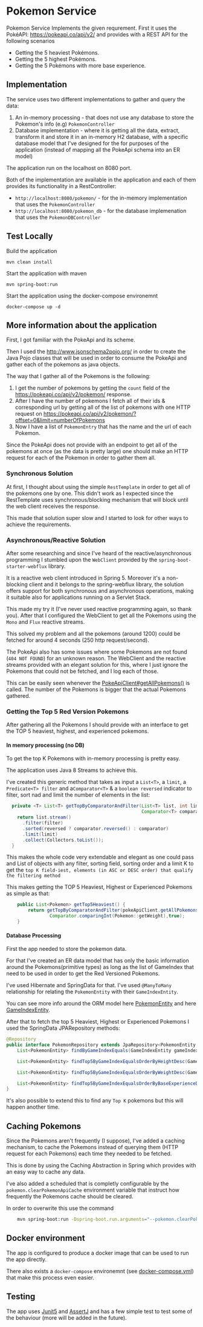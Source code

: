 Pokemon Service
==========

Pokemon Service Implements the given requrement.
First it uses the PokéAPI: https://pokeapi.co/api/v2/ 
  and provides with a REST API for the following scenarios
* Getting the 5 heaviest Pokémons.
* Getting the 5 highest Pokémons.
* Getting the 5 Pokémons with more base experience.


Implementation
----------------------
The service uses two different implementations to gather and query the data:
1. An in-memory processing - that does not use any database to store the Pokemon's info (e.g) `PokemonController`
2. Database implementation - where it is getting all the data, extract, transform it and store
it in an in-memory H2 database, with a specific database model that 
I've designed for the for purposes of the application (instead of mapping all the PokeApi schema into an ER model)

The application run on the localhost on 8080 port.

Both of the implementation are available in the application and each of them provides its functionality
in a RestController:
* `http://localhost:8080/pokemon/` - for the in-memory implementation that uses the `PokemonController`
* `http://localhost:8080/pokemon_db` - for the database implemenation that uses the `PokemonDBController`


Test Locally
------------
Build the application

    mvn clean install
Start the application with maven

    mvn spring-boot:run
Start the application using the docker-compose environemnt

    docker-compose up -d


More information about the application
----------------------------------
First, I got familiar with the PokeApi and its scheme.

Then I used the http://www.jsonschema2pojo.org/ in order to create the Java Pojo classes that
will be used in order to consume the PokeApi and gather each of the pokemons as java objects.

The way that I gather all of the Pokemons is the following:
1. I get the number of pokemons by getting the `count` field of the https://pokeapi.co/api/v2/pokemon/ response.
2. After I have the number of pokemons I fetch all of their ids & corresponding url by getting all of the list
of pokemons with one HTTP request on https://pokeapi.co/api/v2/pokemon/?offset=0&limit=numberOfPokemons
3. Now I have a list of `PokemonEntry` that has the name and the url of each Pokemon.

Since the PokeApi does not provide with an endpoint to get all of the pokemons at once (as the data is pretty large)
one should make an HTTP request for each of the Pokemon in order to gather them all.

### Synchronous Solution
At first, I thought about using the simple `RestTemplate` in order to get all of the pokemons one by one.
This didn't work as I expected since the RestTemplate uses synchronous/blocking mechanism
that will block until the web client receives the response. 

This made that solution super slow and I started to look for other ways to achieve the requirements.

### Asynchronous/Reactive Solution
After some researching and since I've heard of the reactive/asynchronous programming I stumbled upon
the `WebClient` provided by the `spring-boot-starter-webflux` library.

It is a reactive web client introduced in Spring 5. 
Moreover it's a non-blocking client and it belongs to the spring-webflux library,
the solution offers support for both synchronous and asynchronous operations, 
making it suitable also for applications running on a Servlet Stack.

This made my try it (I've never used reactive programming again, so thank you).
After that I configured the WebClient to get all the Pokemons using the `Mono` and `Flux` reactive streams.

This solved my problem and all the pokemons (around 1200) 
could be fetched for around 4 seconds (250 http request/second).

The PokeApi also has some issues where some Pokemons are not found (`404 NOT FOUND`) for an unknown reason.
The WebClient and the reactive streams provided with an elegant solution for this, where I just ignore the
Pokemons that could not be fetched, and I log each of those. 

This can be easily seen whenever the [PokeApiClient#getAllPokemons()](src/main/java/com/example/pokemon/service/PokeApiClient.java)
is called. The number of the Pokemons is bigger that the actual Pokemons gathered.

### Getting the Top 5 Red Version Pokemons
After gathering all the Pokemons I should provide with an interface to get the TOP 5 heaviest, highest, and experienced
pokemons.

#### In memory processing (no DB)
To get the top K Pokemons with in-memory processing is pretty easy.

The application uses Java 8 Streams to achieve this.

I've created this generic method that takes as input a `List<T>`, a `limit`, a `Predicate<T> filter`
and a`Comparator<T>` & a `boolean reversed` indicator to filter, sort nad and limit the number of elements in the list: 

```java
  private <T> List<T> getTopByComparatorAndFilter(List<T> list, int limit, Predicate<T> filter,
                                                  Comparator<T> comparator, boolean reversed) {
    return list.stream()
      .filter(filter)
      .sorted(reversed ? comparator.reversed() : comparator)
      .limit(limit)
      .collect(Collectors.toList());
  }
```

This makes the whole code very extendable and elegant
as one could pass and List of objects with any filter, sorting field, sorting order and a limit K
to get the `top K field-iest, elements (in ASC or DESC order) that qualify the filtering method`

This makes getting the TOP 5 Heaviest, Highest or Experienced Pokemons as simple as that:
```java
    public List<Pokemon> getTop5Heaviest() {
        return getTopByComparatorAndFilter(pokeApiClient.getAllPokemons(), 5, redVersionPokemons,
                Comparator.comparingInt(Pokemon::getWeight),true);
    }
```

#### Database Processing
First the app needed to store the pokemon data.

For that I've created an ER data model that has only the basic information around the Pokemons(primitive types)
as long as the list of GameIndex that need to be used in order to get the Red Versioned Pokemons.

I've used Hibernate and SpringData for that.
I've used `@ManyToMany` relationship for relating the `PokemonEntity` with their `GameIndexEntity`.

You can see more info around the ORM model here [PokemonEntity](src/main/java/com/example/pokemon/entity/PokemonEntity.java)
and here [GameIndexEntity](src/main/java/com/example/pokemon/entity/GameIndexEntity.java).

After that to fetch the top 5 Heaviest, Highest or Experienced Pokemons I used the SpringData JPARepository methods:

```java
@Repository
public interface PokemonRepository extends JpaRepository<PokemonEntity, Integer> {
    List<PokemonEntity> findByGameIndexEquals(GameIndexEntity gameIndex);

    List<PokemonEntity> findTop5ByGameIndexEqualsOrderByHeightDesc(GameIndexEntity gameIndex);

    List<PokemonEntity> findTop5ByGameIndexEqualsOrderByWeightDesc(GameIndexEntity gameIndex);

    List<PokemonEntity> findTop5ByGameIndexEqualsOrderByBaseExperienceDesc(GameIndexEntity gameIndex);
}
```

It's also possible to extend this to find any `Top K` pokemons but this will happen another time.


Caching Pokemons
-----
Since the Pokemons aren't frequently (I suppose), I've added a caching mechanism,
to cache the Pokemons instead of querying them (HTTP request for each Pokemons) each time
they needed to be fetched.

This is done by using the Caching Abstraction in Spring
which provides with an easy way to cache any data.

I've also added a scheduled that is completly configurable 
by the `pokemon.clearPokemonApiCache` environment variable that instruct how frequently
the Pokemons cache should be cleared.

In order to overwrite this use the command

```bash
    mvn spring-boot:run -Dspring-boot.run.arguments="--pokemon.clearPokemonApiCache=value"
```

Docker environment
----- 
The app is configured to produce a docker image that can be used to run the app directly.

There also exists a `docker-compose` environemnt (see [docker-compose.yml](docker-compose.yml))
that make this process even easier.

Testing
----- 
The app uses [Junit5](https://junit.org/junit5/docs/current/user-guide/) and [AssertJ](https://assertj.github.io/doc/)
and has a few simple test to test some of the behaviour (more will be added in the future).


